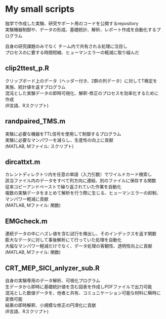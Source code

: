 # My small scripts

独学で作成した実験、研究サポート用のコードを公開するrepository  
実験機器制御や、データの形成、基礎統計、解析、レポート作成を自動化するプログラム
    
自身の研究課題のみでなく  チーム内で共有される処理に注目し  
プロセスのに要する時間短縮、ヒューマンエラーの軽減に取り組んだ

## clip2ttest_p.R

クリップボード上のデータ（ヘッダー付き、2群の列データ）に対してT検定を実施、統計値を返すプログラム  
混沌とした実験データの即時可視化、解釈-修正のプロセスを効率化するために作成  
(R言語、Rスクリプト)

## randpaired_TMS.m
実験に必要な機器をTTL信号を使用して制御するプログラム  
実験に必要なマンパワーを減らし、生産性の向上に貢献  
(MATLAB, Mファイル: スクリプト)

## dircattxt.m
カレントディレクトリ内を任意の単語（入力引数）でワイルドカード検索し  
該当ファイル内のデータをすべて列方向に連結、別のファイルに保存する関数  
従来コピーアンドペーストで繰り返されていた作業を自動化  
複数の実験データをまとめて解析を行う際に生じる、ヒューマンエラーの抑制、マンパワー軽減に貢献  
(MATLAB, Mファイル: 関数)

## EMGcheck.m
連続データの中にハズレ値を含む試行を検出し、そのインデックスを返す関数  
膨大なデータに対して事後解析にて行っていた処理を自動化  
大幅なマンパワー軽減だけでなく、データ処理の客観性、透明性向上に貢献  
(MATLAB, Mファイル: 関数)

## CRT_MEP_SICI_anlyzer_sub.R
自身の実験専用のデータ解析、可視化プログラム  
生データから即時に基礎統計値を含む図表を作成しPDFファイルで出力可能  
混沌とした数値データを、他者と共有、コミュニケーション可能な材料に瞬時に変換可能  
結果の即時解釈、小規模な修正の円滑化に貢献  
(R言語、Rスクリプト)
